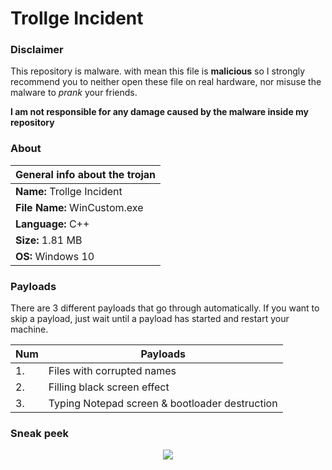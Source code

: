 # Trollge Incident
### Disclaimer
This repository is malware. with mean this file is **malicious** so I strongly recommend you to neither open these file on real hardware, nor misuse the malware to *prank* your friends.

**I am not responsible for any damage caused by the malware inside my repository**

### About
| **General info about the trojan** |
| ------------------------------- |
| **Name:**      Trollge Incident |
| **File Name:** WinCustom.exe    |
| **Language:**  C++              |
| **Size:**      1.81 MB          |
| **OS:**        Windows 10       |

### Payloads
There are 3 different payloads that go through automatically. If you want to skip a payload, just wait until a payload has started and restart your machine.

| Num | Payloads                                       |
| --- |------------------------------------------------|
| 1.  | Files with corrupted names                     |
| 2.  | Filling black screen effect                    |
| 3.  | Typing Notepad screen & bootloader destruction |

### Sneak peek
<p align="center">
  <img src="https://cdn.discordapp.com/attachments/808620387390324746/992774610640703498/1.png">
</p>
